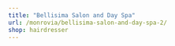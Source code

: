 ```yaml
---
title: "Bellisima Salon and Day Spa"
url: /monrovia/bellisima-salon-and-day-spa-2/
shop: hairdresser
---
```

